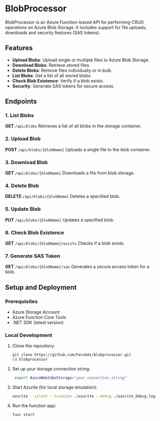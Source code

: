 # BlobProcessor

BlobProcessor is an Azure Function-based API for performing CRUD operations on Azure Blob Storage. It includes support for file uploads, downloads and security features (SAS tokens).

## Features
- **Upload Blobs**: Upload single or multiple files to Azure Blob Storage.
- **Download Blobs**: Retrieve stored files.
- **Delete Blobs**: Remove files individually or in bulk.
- **List Blobs**: Get a list of all stored blobs.
- **Check Blob Existence**: Verify if a blob exists.
- **Security**: Generate SAS tokens for secure access.

## Endpoints
### 1. List Blobs
**GET** `/api/blobs`
Retrieves a list of all blobs in the storage container.

### 2. Upload Blob
**POST** `/api/blobs/{blobName}`
Uploads a single file to the blob container.

### 3. Download Blob
**GET** `/api/blobs/{blobName}`
Downloads a file from blob storage.

### 4. Delete Blob
**DELETE** `/api/blobs/{blobName}`
Deletes a specified blob.

### 5. Update Blob
**PUT** `/api/blobs/{blobName}`
Updates a specified blob.

### 6. Check Blob Existence
**GET** `/api/blobs/{blobName}/exists`
Checks if a blob exists.

### 7. Generate SAS Token
**GET** `/api/blobs/{blobName}/sas`
Generates a secure access token for a blob.

## Setup and Deployment
### Prerequisites
- Azure Storage Account
- Azure Function Core Tools
- .NET SDK (latest version)

### Local Development
1. Clone the repository:
   ```sh
   git clone https://github.com/FarukA1/blobprocessor.git
   cd blobprocessor
   
2. Set up your storage connection string:
   ```sh
    export AzureWebJobsStorage="your_connection_string"

3. Start Azurite (for local storage emulation):
   ```sh
   azurite --silent --location ./azurite --debug ./azurite_debug.log

4. Run the function app:
   ```sh
   func start



